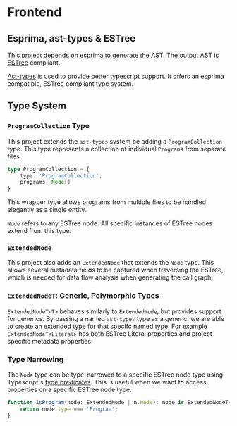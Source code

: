 # Frontend

## Esprima, ast-types & ESTree

This project depends on [esprima](https://github.com/jquery/esprima) to generate the AST. The output AST is [ESTree](https://github.com/estree/estree) compliant.

[Ast-types](https://github.com/benjamn/ast-types) is used to provide better typescript support. It offers an esprima compatible, ESTree compliant type system.

## Type System

### `ProgramCollection` Type

This project extends the `ast-types` system be adding a `ProgramCollection` type. This type represents a collection of individual `Program`s from separate files.  

```ts
type ProgramCollection = {
    type: 'ProgramCollection',
    programs: Node[]
}
```

This wrapper type allows programs from multiple files to be handled elegantly as a single entity.

`Node` refers to any ESTree node. All specific instances of ESTree nodes extend from this type.

### `ExtendedNode`

This project also adds an `ExtendedNode` that extends the `Node` type. This allows several metadata fields to be captured when traversing the ESTree, which is needed for data flow analysis when generating the call graph.

### `ExtendedNodeT`: Generic, Polymorphic Types

`ExtendedNodeT<T>` behaves similarly to `ExtendedNode`, but provides support for generics. By passing a named `ast-types` type as a generic, we are able to create an extended type for that specifc named type. For example `ExtendedNodeT<Literal>` has both ESTree Literal properties and project specific metadata properties.

### Type Narrowing

The `Node` type can be type-narrowed to a specific ESTree node type using Typescript's [type predicates](https://www.typescriptlang.org/docs/handbook/2/narrowing.html#using-type-predicates). This is useful when we want to access properties on a specific ESTree node type.

```ts
function isProgram(node: ExtendedNode | n.Node): node is ExtendedNodeT<n.Program> {
	return node.type === 'Program';
}
```

